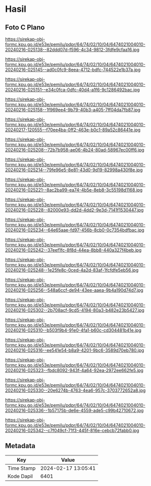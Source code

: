 # Hasil

## Foto C Plano

https://sirekap-obj-formc.kpu.go.id/e53e/pemilu/pdpr/64/74/02/10/04/6474021004010-20240216-025138--82ddd07d-f596-4c34-9812-3fdfe9cfaa16.jpg

https://sirekap-obj-formc.kpu.go.id/e53e/pemilu/pdpr/64/74/02/10/04/6474021004010-20240216-025145--ad0c0fc9-8eea-4712-bdfc-744522e1b37a.jpg

https://sirekap-obj-formc.kpu.go.id/e53e/pemilu/pdpr/64/74/02/10/04/6474021004010-20240216-025151--e34c0fca-0dfc-40d4-a1f6-9c1286492bac.jpg

https://sirekap-obj-formc.kpu.go.id/e53e/pemilu/pdpr/64/74/02/10/04/6474021004010-20240216-025158--1f969ee4-9b79-40b3-a405-7ff04da7fb87.jpg

https://sirekap-obj-formc.kpu.go.id/e53e/pemilu/pdpr/64/74/02/10/04/6474021004010-20240217-120555--f70ee4ba-0ff2-463e-b0c1-89a52c86441e.jpg

https://sirekap-obj-formc.kpu.go.id/e53e/pemilu/pdpr/64/74/02/10/04/6474021004010-20240216-025208--72b7b958-ae06-4b24-80ad-58967ec00ff6.jpg

https://sirekap-obj-formc.kpu.go.id/e53e/pemilu/pdpr/64/74/02/10/04/6474021004010-20240216-025214--79fe96e5-8e81-43d0-9d19-82998a430f8e.jpg

https://sirekap-obj-formc.kpu.go.id/e53e/pemilu/pdpr/64/74/02/10/04/6474021004010-20240216-025221--8ac2ba99-ea74-4b5e-8eb8-3c55198d1168.jpg

https://sirekap-obj-formc.kpu.go.id/e53e/pemilu/pdpr/64/74/02/10/04/6474021004010-20240216-025228--82000e93-dd2d-4dd2-9e3d-7141f1530447.jpg

https://sirekap-obj-formc.kpu.go.id/e53e/pemilu/pdpr/64/74/02/10/04/6474021004010-20240216-025234--64e65aae-fd97-456b-8cb0-0c7354bdfbac.jpg

https://sirekap-obj-formc.kpu.go.id/e53e/pemilu/pdpr/64/74/02/10/04/6474021004010-20240216-025242--37eef1fc-8f8d-44ea-8bb8-440a327f4beb.jpg

https://sirekap-obj-formc.kpu.go.id/e53e/pemilu/pdpr/64/74/02/10/04/6474021004010-20240216-025248--1e25fe8c-0ced-4a2d-83af-1fcfdfe5eb56.jpg

https://sirekap-obj-formc.kpu.go.id/e53e/pemilu/pdpr/64/74/02/10/04/6474021004010-20240216-025256--548a6ccf-de94-43ee-aaea-9b4a190d74d7.jpg

https://sirekap-obj-formc.kpu.go.id/e53e/pemilu/pdpr/64/74/02/10/04/6474021004010-20240216-025302--2b708acf-9cd5-4194-80a3-b482e23b5427.jpg

https://sirekap-obj-formc.kpu.go.id/e53e/pemilu/pdpr/64/74/02/10/04/6474021004010-20240216-025310--b503f9b4-91e0-4fa1-b60c-cd304481b41e.jpg

https://sirekap-obj-formc.kpu.go.id/e53e/pemilu/pdpr/64/74/02/10/04/6474021004010-20240216-025316--ee541e54-b8a9-4201-9bc6-3589d70eb780.jpg

https://sirekap-obj-formc.kpu.go.id/e53e/pemilu/pdpr/64/74/02/10/04/6474021004010-20240216-025323--fbdc8092-943f-4a64-92ea-2972ee662fe5.jpg

https://sirekap-obj-formc.kpu.go.id/e53e/pemilu/pdpr/64/74/02/10/04/6474021004010-20240216-025330--20e6274b-4763-4ea6-957c-3703772652a8.jpg

https://sirekap-obj-formc.kpu.go.id/e53e/pemilu/pdpr/64/74/02/10/04/6474021004010-20240216-025336--1b57175b-de6e-4559-ade5-c99b42710672.jpg

https://sirekap-obj-formc.kpu.go.id/e53e/pemilu/pdpr/64/74/02/10/04/6474021004010-20240216-025342--c7f049cf-71f3-445f-816e-cebcb72fabb0.jpg


## Metadata

| Key        | Value               |
| ---------- | ------------------- |
| Time Stamp | 2024-02-17 13:05:41 |
| Kode Dapil | 6401                |



